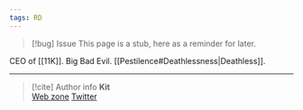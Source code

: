 ```yaml
---
tags: RD
---
```

> [!bug] Issue
> This page is a stub, here as a reminder for later.

CEO of [[11K]]. Big Bad Evil. [[Pestilence#Deathlessness|Deathless]].

-----
> [!cite] Author info
> **Kit**\
> [Web zone](https://kitabe.link) [Twitter](https://twitter.com/Kerosyn_)